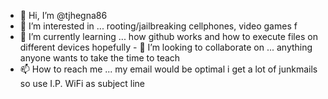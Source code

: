 - 👋 Hi, I’m @tjhegna86
- 👀 I’m interested in ... rooting/jailbreaking cellphones, video games   f
- 🌱 I’m currently learning ... how github works and how to execute files on different devices hopefully   - 💞️ I’m looking to collaborate on ... anything  anyone wants to take the time to teach
- 📫 How to reach me ... my email would be optimal i get a lot of junkmails so use I.P. WiFi as subject line

<!---
tjhegna86/tjhegna86 is a ✨ special ✨ repository because its `README.md` (this file) appears on your GitHub profile.
You can click the Preview link to take a look at your changes.
--->
